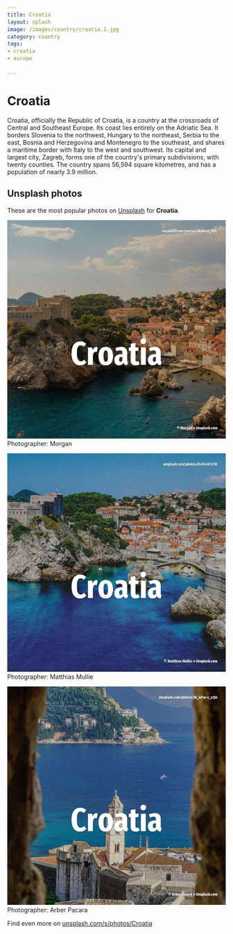 ```yaml
---
title: Croatia
layout: splash
image: /images/country/croatia.1.jpg
category: country
tags:
- croatia
- europe

---
```

# Croatia

Croatia, officially the Republic of Croatia, is a country at the crossroads of Central and  Southeast Europe. Its coast lies entirely on the Adriatic Sea. It borders Slovenia to the northwest, Hungary to the northeast, Serbia to the east, Bosnia and  Herzegovina and Montenegro to the southeast, and shares a maritime border with Italy to the west  and southwest. Its capital and largest city, Zagreb, forms one of the country's primary subdivisions, with twenty  counties. The country spans 56,594 square kilometres, and has a population of nearly 3.9 million. 

 
## Unsplash photos
These are the most popular photos on [Unsplash](https://unsplash.com) for **Croatia**.
 
![Croatia](/images/country/croatia.1.jpg)
Photographer:  Morgan
 
![Croatia](/images/country/croatia.2.jpg)
Photographer:  Matthias Mullie
 
![Croatia](/images/country/croatia.3.jpg)
Photographer:  Arber Pacara
 
Find even more on [unsplash.com/s/photos/Croatia](https://unsplash.com/s/photos/Croatia)
 
